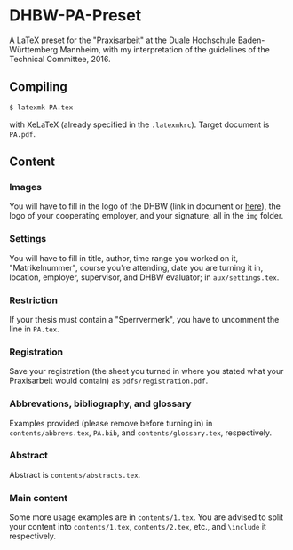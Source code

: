 # DHBW-PA-Preset

A LaTeX preset for the "Praxisarbeit" at the Duale Hochschule Baden-Württemberg Mannheim, with my interpretation of the guidelines of the Technical Committee, 2016.

## Compiling

```sh
$ latexmk PA.tex
```

with XeLaTeX (already specified in the `.latexmkrc`). Target document is `PA.pdf`.

## Content

### Images

You will have to fill in the logo of the DHBW (link in document or [here](https://upload.wikimedia.org/wikipedia/commons/0/01/DHBW_MA_Logo.jpg)), the logo of your cooperating employer, and your signature; all in the `img` folder.

### Settings

You will have to fill in title, author, time range you worked on it, "Matrikelnummer", course you're attending, date you are turning it in, location, employer, supervisor, and DHBW evaluator; in `aux/settings.tex`.

### Restriction

If your thesis must contain a "Sperrvermerk", you have to uncomment the line in `PA.tex`.

### Registration

Save your registration (the sheet you turned in where you stated what your Praxisarbeit would contain) as `pdfs/registration.pdf`.

### Abbrevations, bibliography, and glossary

Examples provided (please remove before turning in) in `contents/abbrevs.tex`, `PA.bib`, and `contents/glossary.tex`, respectively.

### Abstract

Abstract is `contents/abstracts.tex`.

### Main content

Some more usage examples are in `contents/1.tex`. You are advised to split your content into `contents/1.tex`, `contents/2.tex`, etc., and `\include` it respectively.
